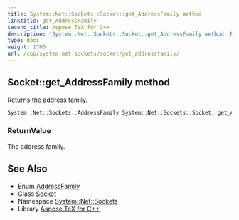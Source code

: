 ```yaml
---
title: System::Net::Sockets::Socket::get_AddressFamily method
linktitle: get_AddressFamily
second_title: Aspose.TeX for C++
description: 'System::Net::Sockets::Socket::get_AddressFamily method. Returns the address family in C++.'
type: docs
weight: 1700
url: /cpp/system.net.sockets/socket/get_addressfamily/
---
```

## Socket::get_AddressFamily method


Returns the address family.

```cpp
System::Net::Sockets::AddressFamily System::Net::Sockets::Socket::get_AddressFamily()
```


### ReturnValue

The address family.

## See Also

* Enum [AddressFamily](../../addressfamily/)
* Class [Socket](../)
* Namespace [System::Net::Sockets](../../)
* Library [Aspose.TeX for C++](../../../)
